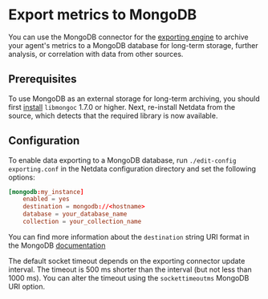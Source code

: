<!--
title: "Export metrics to MongoDB"
description: "Archive your Agent's metrics to a MongoDB database for long-term storage, further analysis, or correlation with data from other sources."
custom_edit_url: "https://github.com/netdata/netdata/edit/master/exporting/mongodb/README.md"
sidebar_label: "MongoDB"
learn_status: "Published"
learn_rel_path: "Integrations/Export"
-->

# Export metrics to MongoDB

You can use the MongoDB connector for
the [exporting engine](https://github.com/netdata/netdata/blob/master/exporting/README.md) to archive your agent's
metrics to a MongoDB database for long-term storage, further analysis, or correlation with data from other sources.

## Prerequisites

To use MongoDB as an external storage for long-term archiving, you should first
[install](http://mongoc.org/libmongoc/current/installing.html) `libmongoc` 1.7.0 or higher. Next, re-install Netdata
from the source, which detects that the required library is now available.

## Configuration

To enable data exporting to a MongoDB database, run `./edit-config exporting.conf` in the Netdata configuration
directory and set the following options:

```conf
[mongodb:my_instance]
    enabled = yes
    destination = mongodb://<hostname>
    database = your_database_name
    collection = your_collection_name
```

You can find more information about the `destination` string URI format in the MongoDB
[documentation](https://docs.mongodb.com/manual/reference/connection-string/)

The default socket timeout depends on the exporting connector update interval. The timeout is 500 ms shorter than the
interval (but not less than 1000 ms). You can alter the timeout using the `sockettimeoutms` MongoDB URI option.


